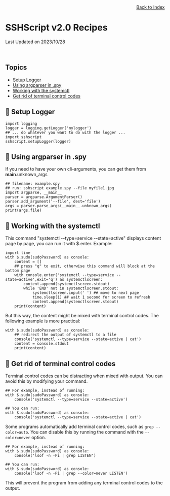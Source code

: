 # SSHScript v2.0 Recipes

Last Updated on 2023/10/28

<div style="text-align:right;position:relative;top:-140px"><a href="./index">Back to Index</a></div>

## Topics

* [Setup Logger](#setuplogger)
* [Using argparser in .spy](#argparser)
* [Working with the systemctl](#systemctl)
* [Get rid of terminal control codes](#getridterminalcodes)

## 🔵 <a name="setuplogger"></a>Setup Logger
```
import logging
logger = logging.getLogger('mylogger')
## ... do whatever you want to do with the logger ...
import sshscript
sshscript.setupLogger(logger)
```
## 🔵 <a name="argparser"></a>Using argparser in .spy
If you need to have your own cli-arguments, you can get them from __main__.unknown_args
```
## filename: example.spy
## run: sshscript example.spy --file myfile1.jpg
import argparse, __main__
parser = argparse.ArgumentParser()
parser.add_argument('--file', dest='file')
args = parser.parse_args(__main__.unknown_args)
print(args.file)
```
## 🔵 <a name="systemctl"></a>Working with the systemctl
This command "systemctl --type=service --state=active" displays content page by page, you can run it with $.enter.
Example:
```
import time    
with $.sudo(sudoPassword) as console:
    content = []
    ## press "q" to exit, otherwise this command will block at the bottom page
    with console.enter('systemctl --type=service --state=active',exit='q') as systemctlscreen:
        content.append(systemctlscreen.stdout)
        while 'END' not in systemctlscreen.stdout:
            systemctlscreen.input(' ') ## move to next page
            time.sleep(1) ## wait 1 second for screen to refresh
            content.append(systemctlscreen.stdout)
    print(content) 
```
But this way, the content might be mixed with terminal control codes.
The following example is more practical:
```
with $.sudo(sudoPassword) as console:
    ## redirect the output of systemctl to a file
    console('systemctl --type=service --state=active | cat')
    content = console.stdout
    print(content) 
```

## 🔵 <a name="getridterminalcodes"></a>Get rid of terminal control codes

Terminal control codes can be distracting when mixed with output. You can avoid this by modifying your command. 
```
## For example, instead of running:
with $.sudo(sudoPassword) as console:
    console('systemctl --type=service --state=active')

## You can run:
with $.sudo(sudoPassword) as console:
    console('systemctl --type=service --state=active | cat')
```
Some programs automatically add terminal control codes, such as `grep --color=auto`.
You can disable this by running the command with the `--color=never` option. 

```
## For example, instead of running:
with $.sudo(sudoPassword) as console:
    console('lsof -n -Pi | grep LISTEN')

## You can run:
with $.sudo(sudoPassword) as console:
    console('lsof -n -Pi | grep --color=never LISTEN')
```

This will prevent the program from adding any terminal control codes to the output.
